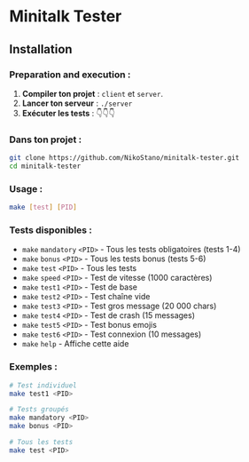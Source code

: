 # Minitalk Tester

## Installation

### Preparation and execution :

1. **Compiler ton projet** : `client` et `server`.
2. **Lancer ton serveur** : `./server`
3. **Exécuter les tests** : 👇👇👇

### Dans ton projet :
```bash
git clone https://github.com/NikoStano/minitalk-tester.git
cd minitalk-tester
```

### Usage :
```bash
make [test] [PID]
```

### Tests disponibles :

- `make` `mandatory` `<PID>` - Tous les tests obligatoires (tests 1-4)
- `make` `bonus`     `<PID>` - Tous les tests bonus (tests 5-6)
- `make` `test`      `<PID>` - Tous les tests
- `make` `speed`     `<PID>` - Test de vitesse (1000 caractères)
- `make` `test1`     `<PID>` - Test de base
- `make` `test2`     `<PID>` - Test chaîne vide
- `make` `test3`     `<PID>` - Test gros message (20 000 chars)
- `make` `test4`     `<PID>` - Test de crash (15 messages)
- `make` `test5`     `<PID>` - Test bonus emojis
- `make` `test6`     `<PID>` - Test connexion (10 messages)
- `make` `help` 		     - Affiche cette aide

### Exemples :

```bash
# Test individuel
make test1 <PID>

# Tests groupés
make mandatory <PID>
make bonus <PID>

# Tous les tests
make test <PID>
```
